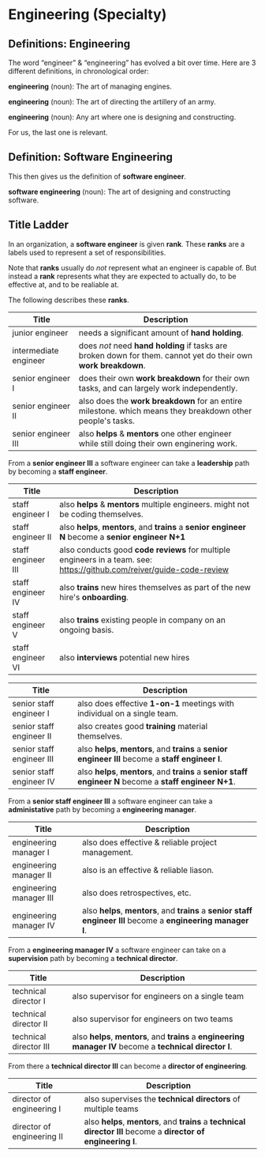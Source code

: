 # Engineering (Specialty)

## Definitions: Engineering

The word “engineer” & “engineering” has evolved a bit over time.
Here are 3 different definitions, in chronological order:

**engineering** (noun): The art of managing engines.

**engineering** (noun): The art of directing the artillery of an army.

**engineering** (noun): Any art where one is designing and constructing.

For us, the last one is relevant.

## Definition: Software Engineering

This then gives us the definition of **software engineer**.

**software engineering** (noun): The art of designing and constructing software.

## Title Ladder

In an organization, a **software engineer** is given **rank**.
These **ranks** are a labels used to represent a set of responsibilities.

Note that **ranks** usually do _not_ represent what an engineer is capable of.
But instead a **rank** represents what they are expected to actually do, to be effective at, and to be realiable at.

The following describes these **ranks**.


| Title                 | Description                                                                                                     |
|-----------------------|-----------------------------------------------------------------------------------------------------------------|
| junior engineer       | needs a significant amount of **hand holding**.                                                                 |
| intermediate engineer | does _not_ need **hand holding** if tasks are broken down for them. cannot yet do their own **work breakdown**. |
| senior engineer Ⅰ     | does their own **work breakdown** for their own tasks, and can largely work independently.                      |
| senior engineer Ⅱ     | also does the **work breakdown** for an entire milestone. which means they breakdown other people's tasks.      |
| senior engineer Ⅲ     | also **helps** & **mentors** one other engineer while still doing their own enginering work.                    |

From a **senior engineer Ⅲ** a software engineer can take a **leadership** path by becoming a **staff engineer**.

| Title            | Description                                                                                                             |
|------------------|-------------------------------------------------------------------------------------------------------------------------|
| staff engineer Ⅰ | also **helps** & **mentors** multiple engineers. might not be coding themselves.                                       |
| staff engineer Ⅱ | also **helps**, **mentors**, and **trains** a **senior engineer N** become a **senior engineer N+1**                   |
| staff engineer Ⅲ | also conducts good **code reviews** for multiple engineers in a team. see: https://github.com/reiver/guide-code-review |
| staff engineer Ⅳ | also **trains** new hires themselves as part of the new hire's **onboarding**.                                         |
| staff engineer Ⅴ | also **trains** existing people in company on an ongoing basis.                                                        |
| staff engineer Ⅵ | also **interviews** potential new hires                                                                                |

| Title                   | Description                                                                                                |
|--------------------------|-----------------------------------------------------------------------------------------------------------|
| senior staff engineer Ⅰ | also does effective **1-on-1** meetings with individual on a single team.                                              |
| senior staff engineer Ⅱ | also creates good **training** material themselves.                                                       |
| senior staff engineer Ⅲ | also **helps**, **mentors**, and **trains** a **senior engineer Ⅲ** become a **staff engineer Ⅰ**.       |
| senior staff engineer Ⅳ | also **helps**, **mentors**, and **trains** a **senior staff engineer N** become a **staff engineer N+1**. |

From a **senior staff engineer Ⅲ** a software engineer can take a **administative** path by becoming a **engineering manager**.

| Title                 | Description                                                                                                     |
|-----------------------|-----------------------------------------------------------------------------------------------------------------|
| engineering manager Ⅰ | also does effective & reliable project management.                                                             |
| engineering manager Ⅱ | also is an effective & reliable liason.                                                                        |
| engineering manager Ⅲ | also does retrospectives, etc.                                                                                 |
| engineering manager Ⅳ | also **helps**, **mentors**, and **trains** a **senior staff engineer Ⅲ** become a **engineering manager Ⅰ**. |


From a **engineering manager Ⅳ** a software engineer can take on a **supervision** path by becoming a **technical director**.

| Title                 | Description                                                                                               |
|-----------------------|-----------------------------------------------------------------------------------------------------------|
| technical director Ⅰ | also supervisor for engineers on a single team                                                             |
| technical director Ⅱ | also supervisor for engineers on two teams                                                                 |
| technical director Ⅲ | also **helps**, **mentors**, and **trains** a **engineering manager Ⅳ** become a **technical director Ⅰ**.  |

From there a **technical director Ⅲ** can become a **director of engineering**.

| Title                     | Description                                                                                                     |
|---------------------------|-----------------------------------------------------------------------------------------------------------------|
| director of engineering Ⅰ | also supervises the **technical directors** of multiple teams                                                   |
| director of engineering Ⅱ | also **helps**, **mentors**, and **trains** a **technical director Ⅲ** become a **director of engineering Ⅰ**. |
